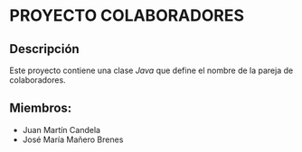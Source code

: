 # PROYECTO COLABORADORES

## Descripción

Este proyecto contiene una clase *Java* que define el nombre de la pareja de colaboradores.

## Miembros:

* Juan Martín Candela
* José María Mañero Brenes